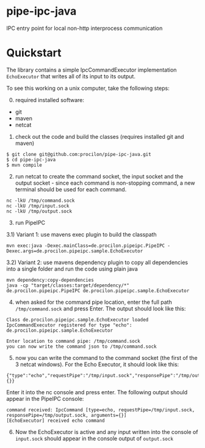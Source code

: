 # pipe-ipc-java
IPC entry point for local non-http interprocess communication

# Quickstart

The library contains a simple IpcCommandExecutor implementation `EchoExecutor` that writes all of its input to its output.

To see this working on a unix computer, take the following steps:

0) required installed software:

* git
* maven
* netcat

1) check out the code and build the classes (requires installed git and maven)

```
$ git clone git@github.com:procilon/pipe-ipc-java.git
$ cd pipe-ipc-java
$ mvn compile
```

2) run netcat to create the command socket, the input socket and the output socket - since each command is non-stopping command, a new terminal should be used for each command.

```
nc -lkU /tmp/command.sock
nc -lkU /tmp/input.sock
nc -lkU /tmp/output.sock
```

3) run PipeIPC

3.1) Variant 1: use mavens exec plugin to build the classpath

```
mvn exec:java -Dexec.mainClass=de.procilon.pipeipc.PipeIPC -Dexec.args=de.procilon.pipeipc.sample.EchoExecutor
```

3.2) Variant 2: use mavens dependency plugin to copy all dependencies into a single folder and run the code using plain java

```
mvn dependency:copy-dependencies
java -cp "target/classes:target/dependency/*" de.procilon.pipeipc.PipeIPC de.procilon.pipeipc.sample.EchoExecutor
```

4) when asked for the command pipe location, enter the full path `/tmp/command.sock` and press Enter. The output should look like this:

```
Class de.procilon.pipeipc.sample.EchoExecutor loaded
IpcCommandExecutor registered for type "echo": de.procilon.pipeipc.sample.EchoExecutor

Enter location to command pipe: /tmp/command.sock
you can now write the command json to /tmp/command.sock
```

5) now you can write the command to the command socket (the first of the 3 netcat windows). For the Echo Executor, it should look like this:

```
{"type":"echo","requestPipe":"/tmp/input.sock","responsePipe":"/tmp/output.sock","arguments":{}}
```

Enter it into the nc console and press enter. The following output should appear in the PipeIPC console:

```
command received: IpcCommand [type=echo, requestPipe=/tmp/input.sock, responsePipe=/tmp/output.sock, arguments={}]
[EchoExecutor] received echo command
```

6) Now the EchoExecutor is active and any input written into the console of `input.sock` should appear in the console output of `output.sock`